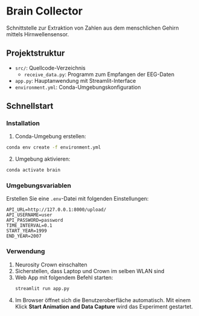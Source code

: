 # Brain Collector
Schnittstelle zur Extraktion von Zahlen aus dem menschlichen Gehirn mittels Hirnwellensensor.

## Projektstruktur
- `src/`: Quellcode-Verzeichnis
  - `receive_data.py`: Programm zum Empfangen der EEG-Daten
- `app.py`: Hauptanwendung mit Streamlit-Interface
- `environment.yml`: Conda-Umgebungskonfiguration

## Schnellstart

### Installation
1. Conda-Umgebung erstellen:
```bash
conda env create -f environment.yml
```

2. Umgebung aktivieren:
```bash
conda activate brain
```

### Umgebungsvariablen
Erstellen Sie eine `.env`-Datei mit folgenden Einstellungen:
```
API_URL=http://127.0.0.1:8000/upload/
API_USERNAME=user
API_PASSWORD=password
TIME_INTERVAL=0.1
START_YEAR=1999
END_YEAR=2007
```

### Verwendung
1. Neurosity Crown einschalten
2. Sicherstellen, dass Laptop und Crown im selben WLAN sind
3. Web App mit folgendem Befehl starten:
    ```bash
    streamlit run app.py
    ```
4. Im Browser öffnet sich die Benutzeroberfläche automatisch. Mit einem Klick **Start Animation and Data Capture** wird das Experiment gestartet. 
